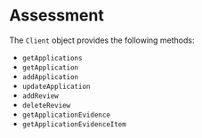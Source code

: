 # Assessment 

The `Client` object provides the following methods:

* `getApplications`
* `getApplication`
* `addApplication`
* `updateApplication`
* `addReview`
* `deleteReview`
* `getApplicationEvidence`
* `getApplicationEvidenceItem`
